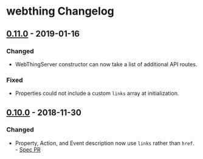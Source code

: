 # webthing Changelog

## [0.11.0] - 2019-01-16
### Changed
- WebThingServer constructor can now take a list of additional API routes.
### Fixed
- Properties could not include a custom `links` array at initialization.

## [0.10.0] - 2018-11-30
### Changed
- Property, Action, and Event description now use `links` rather than `href`. - [Spec PR](https://github.com/mozilla-iot/wot/pull/119)

[Unreleased]: https://github.com/mozilla-iot/webthing-node/compare/v0.11.0...HEAD
[0.11.0]: https://github.com/mozilla-iot/webthing-node/compare/v0.10.0...v0.11.0
[0.10.0]: https://github.com/mozilla-iot/webthing-node/compare/v0.9.1...v0.10.0
